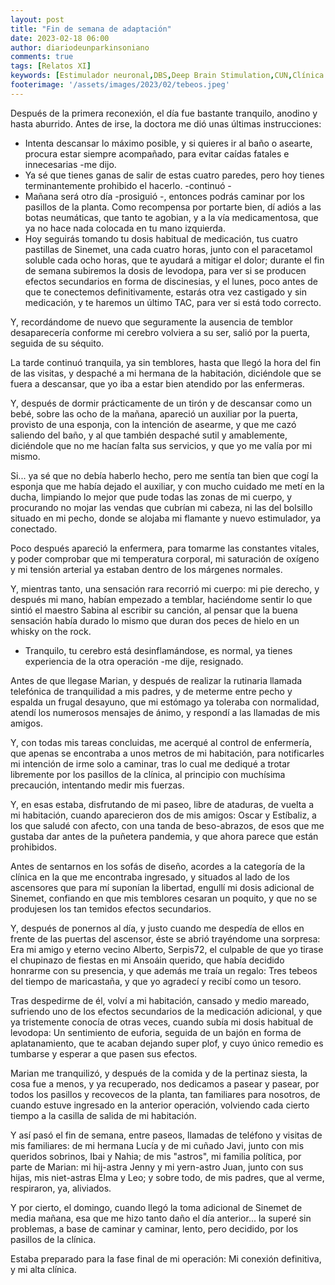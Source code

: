 ```yaml
---
layout: post
title: "Fin de semana de adaptación"
date: 2023-02-18 06:00
author: diariodeunparkinsoniano
comments: true
tags: [Relatos XI] 
keywords: [Estimulador neuronal,DBS,Deep Brain Stimulation,CUN,Clínica Universitaria de Navarra,conexión,Sinemet,adaptación,resignación]
footerimage: '/assets/images/2023/02/tebeos.jpeg'
---
```

Después de la primera reconexión, el día fue bastante tranquilo, anodino y hasta aburrido.
Antes de irse, la doctora me dió unas últimas instrucciones:

- Intenta descansar lo máximo posible, y si quieres ir al baño o asearte, procura estar siempre acompañado, para evitar caídas fatales e innecesarias -me dijo.
- Ya sé que tienes ganas de salir de estas cuatro paredes, pero hoy tienes terminantemente prohibido el hacerlo. -continuó -  
- Mañana será otro día -prosiguió -, entonces podrás caminar por los pasillos de la planta. Como recompensa por portarte bien, dí adiós a las botas neumáticas, que tanto te agobian, y a la vía medicamentosa, que ya no hace nada colocada en tu mano izquierda.
- Hoy seguirás tomando tu dosis habitual de medicación, tus cuatro pastillas de Sinemet, una cada cuatro horas, junto con el paracetamol soluble cada ocho horas, que te ayudará a mitigar el dolor; durante el fin de semana subiremos la dosis de levodopa, para ver si se producen efectos secundarios en forma de discinesias, y el lunes, poco antes de que te conectemos definitivamente, estarás otra vez castigado y sin medicación, y te haremos un último TAC, para ver si está todo correcto.

Y, recordándome de nuevo que seguramente la ausencia de temblor desaparecería conforme mi cerebro volviera a su ser, salió por la puerta, seguida de su séquito.

La tarde continuó tranquila, ya sin temblores, hasta que llegó la hora del fin de las visitas, y despaché a mi hermana de la habitación, diciéndole que se fuera a descansar, que yo iba a estar bien atendido por las enfermeras.

Y, después de dormir prácticamente de un tirón y de descansar como un bebé, sobre las ocho de la mañana, apareció un auxiliar por la puerta, provisto de una esponja, con la intención de asearme, y que me cazó saliendo del baño, y al que también despaché sutil y amablemente, diciéndole que no me hacían falta sus servicios, y que yo me valía por mi mismo.

Si... ya sé que no debía haberlo hecho, pero me sentía tan bien que cogí la esponja que me había dejado el auxiliar, y con mucho cuidado me metí en la ducha, limpiando lo mejor que pude todas las zonas de mi cuerpo, y procurando no mojar las vendas que cubrían mi cabeza, ni las del bolsillo situado en mi pecho, donde se alojaba mi flamante y nuevo estimulador, ya conectado.

Poco después apareció la enfermera, para tomarme las constantes vitales, y poder comprobar que mi temperatura corporal, mi saturación de oxígeno y mi tensión arterial ya estaban dentro de los márgenes normales.

Y, mientras tanto, una sensación rara recorrió mi cuerpo: mi pie derecho, y después mi mano, habían empezado a temblar, haciéndome sentir lo que sintió el maestro Sabina al escribir su canción, al pensar que la buena sensación había durado lo mismo que duran dos peces de hielo en un whisky on the rock.

- Tranquilo, tu cerebro está desinflamándose, es normal, ya tienes experiencia de la otra operación -me dije, resignado.

Antes de que llegase Marian, y después de realizar la rutinaria llamada telefónica de tranquilidad a mis padres, y de meterme entre pecho y espalda un frugal desayuno, que mi estómago ya toleraba con normalidad, atendí los numerosos mensajes de ánimo, y respondí a las llamadas de mis amigos.

Y, con todas mis tareas concluidas, me acerqué al control de enfermería, que apenas se encontraba a unos metros de mi habitación, para notificarles mi intención de irme solo a caminar, tras lo cual me dediqué a trotar libremente por los pasillos de la clínica, al principio con muchísima precaución, intentando medir mis fuerzas.

Y, en esas estaba, disfrutando de mi paseo, libre de ataduras, de vuelta a mi habitación, cuando aparecieron dos de mis amigos: Oscar y Estíbaliz, a los que saludé con afecto, con una tanda de beso-abrazos, de esos que me gustaba dar antes de la puñetera pandemia, y que ahora parece que están prohibidos.

Antes de sentarnos en los sofás de diseño, acordes a la categoría de la clínica en la que me encontraba ingresado, y situados al lado de los ascensores que para mí suponían la libertad, engullí mi dosis adicional de Sinemet, confiando en que mis temblores cesaran un poquito, y que no se produjesen los  tan temidos efectos secundarios.

Y, después de ponernos al día, y justo cuando me despedía de ellos en frente de las puertas del ascensor, éste se abrió trayéndome una sorpresa: Era mi amigo y eterno vecino Alberto, Serpis72, el culpable de que yo tirase el chupinazo de fiestas en mi Ansoáin querido, que había decidido honrarme con su presencia, y que además me traía un regalo: Tres tebeos del tiempo de maricastaña, y que yo agradecí y recibí como un tesoro.

Tras despedirme de él, volví a mi habitación, cansado y medio mareado, sufriendo uno de los efectos secundarios de la medicación adicional, y que ya tristemente conocía de otras veces, cuando subía mi dosis habitual de levodopa: Un sentimiento de euforia, seguida de un bajón en forma de aplatanamiento, que te acaban dejando super plof, y cuyo único remedio es tumbarse y esperar a que pasen sus efectos.

Marian me tranquilizó, y después de la comida y de la pertinaz siesta, la cosa fue a menos, y ya recuperado, nos dedicamos a pasear y pasear, por todos los pasillos y recovecos de la planta, tan familiares para nosotros, de cuando estuve ingresado en la anterior operación, volviendo cada cierto tiempo a la casilla de salida de mi habitación.

Y así pasó el fin de semana, entre paseos, llamadas de teléfono y visitas de mis familiares: de mi hermana Lucía y de mi cuñado Javi, junto con mis queridos sobrinos, Ibai y Nahia; de mis "astros", mi familia política, por parte de Marian: mi hij-astra Jenny y mi yern-astro Juan, junto con sus hijas, mis niet-astras Elma y Leo; y sobre todo, de mis padres, que al verme, respiraron, ya, aliviados.

Y por cierto, el domingo, cuando llegó la toma adicional de Sinemet de media mañana, esa que me hizo tanto daño el día anterior... la superé sin problemas, a base de caminar y caminar, lento, pero decidido, por los pasillos de la clínica.

Estaba preparado para la fase final de mi operación: Mi conexión definitiva, y mi alta clínica.
